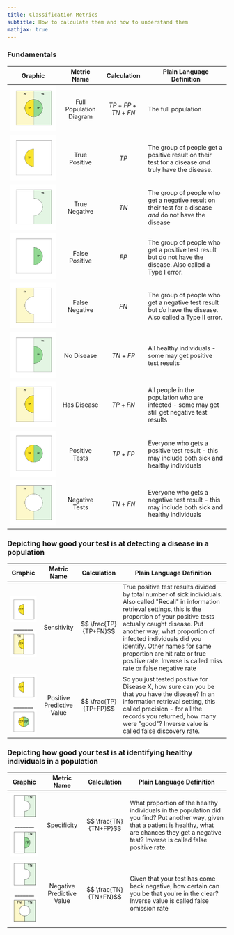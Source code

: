 ```yaml
---
title: Classification Metrics
subtitle: How to calculate them and how to understand them
mathjax: true
---
```


<script type="text/javascript" async
  src="https://cdn.mathjax.org/mathjax/latest/MathJax.js?config=TeX-MML-AM_CHTML">
</script>

### Fundamentals

| Graphic | Metric Name | Calculation | Plain Language Definition|
|--------------------|:------------:|:--------:|---------------------|
|![](/assets/img/FullLayout.png)|Full Population Diagram|$$ TP+FP+TN+FN $$ |The full population|
|![](/assets/img/TP.png)|True Positive| $$ TP $$ |The group of people get a positive result on their test for a disease _and_ truly have the disease.|
|![](/assets/img/TN.png)|True Negative| $$ TN $$ |The group of people who get a negative result on their test for a disease _and_ do not have the disease|
|![](/assets/img/FP.png)|False Positive| $$ FP $$ |The group of people who get a positive test result but do not have the disease.  Also called a Type I error.|
|![](/assets/img/FN.png)|False Negative| $$ FN$$ |The group of people who get a negative test result but _do_ have the disease.  Also called a Type II error.|
|![](/assets/img/allHealthy.png)|No Disease| $$ TN + FP$$  |All healthy individuals - some may get positive test results|
|![](/assets/img/allSick.png)|Has Disease| $$ TP + FN$$  |All people in the population who are infected - some may get still get negative test results|
|![](/assets/img/allPos.png)|Positive Tests| $$ TP + FP$$  |Everyone who gets a positive test result - this may include both sick and healthy individuals|
|![](/assets/img/allNeg.png)|Negative Tests| $$ TN + FN$$  |Everyone who gets a negative test result - this may include both sick and healthy individuals|

### Depicting how good your test is at detecting a disease in a population

| Graphic | Metric Name | Calculation | Plain Language Definition|
|:-----:|:------------:|:--------:|-------------------------------|
|![](/assets/img/TPSmall.png) <br> _______ <br> ![](/assets/img/TP-FNSmall.png)|Sensitivity|$$ \frac{TP}{TP+FN}$$ |True positive test results divided by total number of sick individuals. Also called "Recall" in information retrieval settings, this is the proportion of your positive tests actually caught disease. Put another way, what proportion of infected individuals did you identify.  Other names for same proportion are hit rate or true positive rate.  Inverse is called miss rate or false negative rate|
|![](/assets/img/TPSmall.png) <br> _______ <br> ![](/assets/img/TP-FPSmall.png)|Positive Predictive Value|$$ \frac{TP}{TP+FP}$$ |So you just tested positive for Disease X, how sure can you be that you have the disease? In an information retrieval setting, this called precision - for all the records you returned, how many were "good"? Inverse value is called false discovery rate.|

### Depicting how good your test is at identifying healthy individuals in a population

| Graphic | Metric Name | Calculation | Plain Language Definition|
|:-----:|:------------:|:--------:|-------------------------------|
|![](/assets/img/TNSmall.png) <br> _______ <br> ![](/assets/img/TN-FPSmall.png)|Specificity|$$ \frac{TN}{TN+FP}$$ |What proportion of the healthy individuals in the population did you find?  Put another way, given that a patient is healthy, what are chances they get a negative test? Inverse is called false positive rate.|
|![](/assets/img/TNSmall.png) <br> _______ <br> ![](/assets/img/TN-FNSmall.png)|Negative Predictive Value|$$ \frac{TN}{TN+FN}$$ |Given that your test has come back negative, how certain can you be that you're in the clear? Inverse value is called false omission rate|
